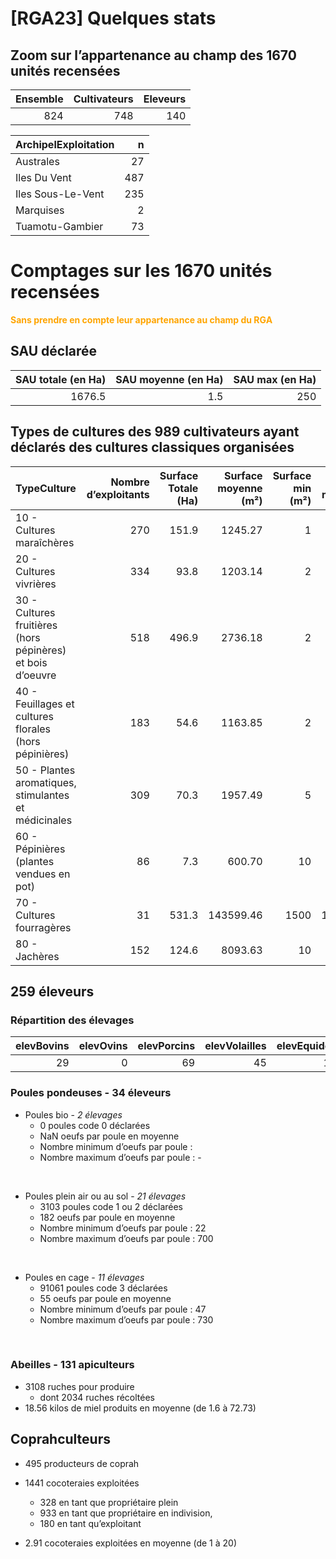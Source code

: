 # \[RGA23\] Quelques stats

## Zoom sur l’appartenance au champ des 1670 unités recensées

<table>
<thead>
<tr class="header">
<th style="text-align: right;">Ensemble</th>
<th style="text-align: right;">Cultivateurs</th>
<th style="text-align: right;">Eleveurs</th>
</tr>
</thead>
<tbody>
<tr class="odd">
<td style="text-align: right;">824</td>
<td style="text-align: right;">748</td>
<td style="text-align: right;">140</td>
</tr>
</tbody>
</table>

<table>
<thead>
<tr class="header">
<th style="text-align: left;">ArchipelExploitation</th>
<th style="text-align: right;">n</th>
</tr>
</thead>
<tbody>
<tr class="odd">
<td style="text-align: left;">Australes</td>
<td style="text-align: right;">27</td>
</tr>
<tr class="even">
<td style="text-align: left;">Iles Du Vent</td>
<td style="text-align: right;">487</td>
</tr>
<tr class="odd">
<td style="text-align: left;">Iles Sous-Le-Vent</td>
<td style="text-align: right;">235</td>
</tr>
<tr class="even">
<td style="text-align: left;">Marquises</td>
<td style="text-align: right;">2</td>
</tr>
<tr class="odd">
<td style="text-align: left;">Tuamotu-Gambier</td>
<td style="text-align: right;">73</td>
</tr>
</tbody>
</table>

# Comptages sur les 1670 unités recensées

<font color = "orange">**Sans prendre en compte leur appartenance au
champ du RGA**</font>

## SAU déclarée

<table>
<thead>
<tr class="header">
<th style="text-align: right;">SAU totale (en Ha)</th>
<th style="text-align: right;">SAU moyenne (en Ha)</th>
<th style="text-align: right;">SAU max (en Ha)</th>
</tr>
</thead>
<tbody>
<tr class="odd">
<td style="text-align: right;">1676.5</td>
<td style="text-align: right;">1.5</td>
<td style="text-align: right;">250</td>
</tr>
</tbody>
</table>

## Types de cultures des 989 cultivateurs ayant déclarés des cultures classiques organisées

<table>
<colgroup>
<col style="width: 38%" />
<col style="width: 13%" />
<col style="width: 12%" />
<col style="width: 13%" />
<col style="width: 10%" />
<col style="width: 10%" />
</colgroup>
<thead>
<tr class="header">
<th style="text-align: left;">TypeCulture</th>
<th style="text-align: right;">Nombre d’exploitants</th>
<th style="text-align: right;">Surface Totale (Ha)</th>
<th style="text-align: right;">Surface moyenne (m²)</th>
<th style="text-align: right;">Surface min (m²)</th>
<th style="text-align: right;">Surface max (m²)</th>
</tr>
</thead>
<tbody>
<tr class="odd">
<td style="text-align: left;">10 - Cultures maraîchères</td>
<td style="text-align: right;">270</td>
<td style="text-align: right;">151.9</td>
<td style="text-align: right;">1245.27</td>
<td style="text-align: right;">1</td>
<td style="text-align: right;">50000</td>
</tr>
<tr class="even">
<td style="text-align: left;">20 - Cultures vivrières</td>
<td style="text-align: right;">334</td>
<td style="text-align: right;">93.8</td>
<td style="text-align: right;">1203.14</td>
<td style="text-align: right;">2</td>
<td style="text-align: right;">40000</td>
</tr>
<tr class="odd">
<td style="text-align: left;">30 - Cultures fruitières (hors pépinères)
et bois d’oeuvre</td>
<td style="text-align: right;">518</td>
<td style="text-align: right;">496.9</td>
<td style="text-align: right;">2736.18</td>
<td style="text-align: right;">2</td>
<td style="text-align: right;">750000</td>
</tr>
<tr class="even">
<td style="text-align: left;">40 - Feuillages et cultures florales (hors
pépinières)</td>
<td style="text-align: right;">183</td>
<td style="text-align: right;">54.6</td>
<td style="text-align: right;">1163.85</td>
<td style="text-align: right;">2</td>
<td style="text-align: right;">75000</td>
</tr>
<tr class="odd">
<td style="text-align: left;">50 - Plantes aromatiques, stimulantes et
médicinales</td>
<td style="text-align: right;">309</td>
<td style="text-align: right;">70.3</td>
<td style="text-align: right;">1957.49</td>
<td style="text-align: right;">5</td>
<td style="text-align: right;">119365</td>
</tr>
<tr class="even">
<td style="text-align: left;">60 - Pépinières (plantes vendues en
pot)</td>
<td style="text-align: right;">86</td>
<td style="text-align: right;">7.3</td>
<td style="text-align: right;">600.70</td>
<td style="text-align: right;">10</td>
<td style="text-align: right;">6400</td>
</tr>
<tr class="odd">
<td style="text-align: left;">70 - Cultures fourragères</td>
<td style="text-align: right;">31</td>
<td style="text-align: right;">531.3</td>
<td style="text-align: right;">143599.46</td>
<td style="text-align: right;">1500</td>
<td style="text-align: right;">1500000</td>
</tr>
<tr class="even">
<td style="text-align: left;">80 - Jachères</td>
<td style="text-align: right;">152</td>
<td style="text-align: right;">124.6</td>
<td style="text-align: right;">8093.63</td>
<td style="text-align: right;">10</td>
<td style="text-align: right;">172000</td>
</tr>
</tbody>
</table>

## 259 éleveurs

### Répartition des élevages

<table>
<colgroup>
<col style="width: 11%" />
<col style="width: 10%" />
<col style="width: 12%" />
<col style="width: 14%" />
<col style="width: 12%" />
<col style="width: 11%" />
<col style="width: 13%" />
<col style="width: 12%" />
</colgroup>
<thead>
<tr class="header">
<th style="text-align: right;">elevBovins</th>
<th style="text-align: right;">elevOvins</th>
<th style="text-align: right;">elevPorcins</th>
<th style="text-align: right;">elevVolailles</th>
<th style="text-align: right;">elevEquides</th>
<th style="text-align: right;">elevLapins</th>
<th style="text-align: right;">elevAbeilles</th>
<th style="text-align: right;">elevCaprins</th>
</tr>
</thead>
<tbody>
<tr class="odd">
<td style="text-align: right;">29</td>
<td style="text-align: right;">0</td>
<td style="text-align: right;">69</td>
<td style="text-align: right;">45</td>
<td style="text-align: right;">10</td>
<td style="text-align: right;">3</td>
<td style="text-align: right;">131</td>
<td style="text-align: right;">14</td>
</tr>
</tbody>
</table>

### Poules pondeuses - 34 éleveurs

-   Poules bio - *2 élevages*
    -   0 poules code 0 déclarées
    -   NaN oeufs par poule en moyenne
    -   Nombre minimum d’oeufs par poule :
    -   Nombre maximum d’oeufs par poule : -

<br/>

-   Poules plein air ou au sol - *21 élevages*
    -   3103 poules code 1 ou 2 déclarées
    -   182 oeufs par poule en moyenne
    -   Nombre minimum d’oeufs par poule : 22
    -   Nombre maximum d’oeufs par poule : 700

<br/>

-   Poules en cage - *11 élevages*
    -   91061 poules code 3 déclarées
    -   55 oeufs par poule en moyenne
    -   Nombre minimum d’oeufs par poule : 47
    -   Nombre maximum d’oeufs par poule : 730

<br/>

### Abeilles - 131 apiculteurs

-   3108 ruches pour produire
    -   dont 2034 ruches récoltées
-   18.56 kilos de miel produits en moyenne (de 1.6 à 72.73)

## Coprahculteurs

-   495 producteurs de coprah

-   1441 cocoteraies exploitées

    -   328 en tant que propriétaire plein
    -   933 en tant que propriétaire en indivision,
    -   180 en tant qu’exploitant

-   2.91 cocoteraies exploitées en moyenne (de 1 à 20)
